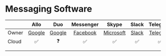 # Messaging Software


|  	| Allo 	| Duo 	| Messenger 	| Skype 	| Slack 	| Telegram 	| Viber 	| WhatsApp 	|
|-------	|:----------------------------:	|:----------------------------:	|:--------------------------------:	|:----------------------------------:	|:--------------------------:	|:--------------------------------:	|:-----:	|:--------------------------------:	|
| Owner 	| [Google](https://google.com) 	| [Google](https://google.com) 	| [Facebook](https://facebook.com) 	| [Microsoft](https://microsoft.com) 	| [Slack](https://slack.com) 	| [Telegram](https://telegram.org) 	| Viber 	| [Facebook](https://facebook.com) 	|
| Cloud 	| ✅ 	| ❓ 	| ✅ 	| ✅ 	| ✅ 	| ✅ 	| ❓ 	| ❌ 	|
|  	|  	|  	|  	|  	|  	|  	|  	|  	|
|  	|  	|  	|  	|  	|  	|  	|  	|  	|
